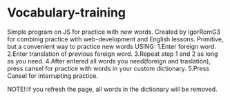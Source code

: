 # Vocabulary-training
Simple program on JS for practice with new words.
Created by IgorRomG3 for combinig practice with web-development and English lessons. Primitive, but a convenient way to practice new words
USING:
1.Enter foreign word.
2.Enter translation of previous foreign word.
3.Repeat step 1 and 2 as long as you need.
4.After entered all words you need(foreign and traslation), press cansel for practice with words in your custom dictionary.
5.Press Cansel for interrupting practice.

NOTE!:If you refresh the page, all words in the dictionary will be removed.
